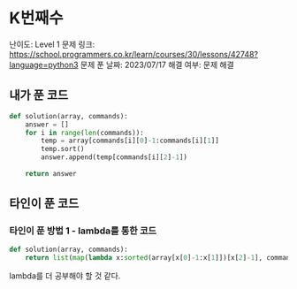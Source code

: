 # K번째수

난이도: Level 1
문제 링크: https://school.programmers.co.kr/learn/courses/30/lessons/42748?language=python3
문제 푼 날짜: 2023/07/17
해결 여부: 문제 해결

## 내가 푼 코드

```python
def solution(array, commands):
    answer = []
    for i in range(len(commands)):
        temp = array[commands[i][0]-1:commands[i][1]]
        temp.sort()
        answer.append(temp[commands[i][2]-1])
        
    return answer
```

## 타인이 푼 코드

### 타인이 푼 방법 1 - lambda를 통한 코드

```python
def solution(array, commands):
    return list(map(lambda x:sorted(array[x[0]-1:x[1]])[x[2]-1], commands))
```

lambda를 더 공부해야 할 것 같다.